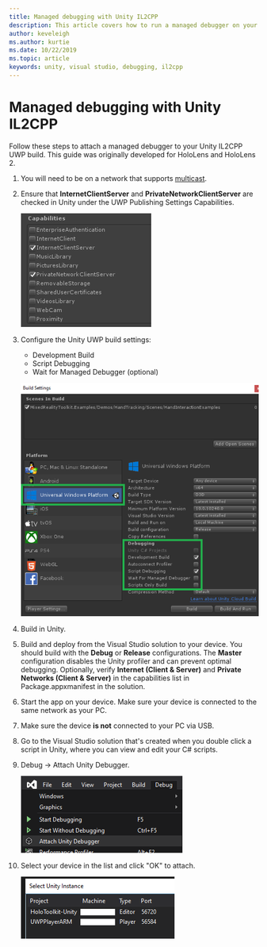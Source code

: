 ```yaml
---
title: Managed debugging with Unity IL2CPP
description: This article covers how to run a managed debugger on your Unity IL2CPP UWP project.
author: keveleigh
ms.author: kurtie
ms.date: 10/22/2019
ms.topic: article
keywords: unity, visual studio, debugging, il2cpp
---
```


# Managed debugging with Unity IL2CPP

Follow these steps to attach a managed debugger to your Unity IL2CPP UWP build. This guide was originally developed for HoloLens and HoloLens 2.

1. You will need to be on a network that supports [multicast](https://en.wikipedia.org/wiki/Multicast).
1. Ensure that **InternetClientServer** and **PrivateNetworkClientServer** are checked in Unity under the UWP Publishing Settings Capabilities.

    ![UWP Publishing Settings Capabilities](images/il2cpp-debugging-capabilities.png)

1. Configure the Unity UWP build settings:
    - Development Build
    - Script Debugging
    - Wait for Managed Debugger (optional)

    ![UWP Build Settings](images/il2cpp-debugging-build.png)

1. Build in Unity.
1. Build and deploy from the Visual Studio solution to your device. You should build with the **Debug** or **Release** configurations. The **Master** configuration disables the Unity profiler and can prevent optimal debugging. Optionally, verify **Internet (Client & Server)** and **Private Networks (Client & Server)** in the capabilities list in Package.appxmanifest in the solution.
1. Start the app on your device. Make sure your device is connected to the same network as your PC.
1. Make sure the device **is not** connected to your PC via USB.
1. Go to the Visual Studio solution that's created when you double click a script in Unity, where you can view and edit your C# scripts.
1. Debug -> Attach Unity Debugger.

    ![Attach Unity Debugger](images/il2cpp-debugging-attach.png)

1. Select your device in the list and click "OK" to attach.

    ![Device List](images/il2cpp-debugging-machines.png)
